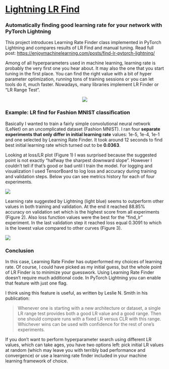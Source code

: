 # [Lightning LR Find](https://enjoymachinelearning.com/posts/find-lr-pytorch-lightning/)
### Automatically finding good learning rate for your network with PyTorch Lightning

This project introduces Learning Rate Finder class implemented in PyTorch Lightning and compares results of LR Find and manual tuning. Read full post: https://enjoymachinelearning.com/posts/find-lr-pytorch-lightning/  

Among of all hyperparameters used in machine learning, learning rate is probably the very first one you hear about. It may also the one that you start tuning in the first place. You can find the right value with a bit of hyper parameter optimization, running tons of training sessions or you can let tools do it, much faster. Nowadays, many libraries implement LR Finder or “LR Range Test”.

<p align="center">
<img src="https://enjoymachinelearning.com/assets/images/009_lr_plot.png">
</p>

### Example: LR find for Fashion MNIST classification

Basically I wanted to train a fairly simple convolutional neural network (LeNet) on an uncomplicated dataset (Fashion MNIST). I ran four **separate experiments that only differ in initial learning rate** values: 1e-5, 1e-4, 1e-1 and one selected by Learning Rate Finder. It took around 12 seconds to find best initial learning rate which turned out to be **0.0363**.

Looking at loss/LR plot (Figure 1) I was surprised because the suggested point is not exactly “halfway the sharpest downward slope”. However I couldn’t tell if that’s good or bad until I train the model. For logging and visualization I used TensorBoard to log loss and accuracy during training and validation steps. Below you can see metrics history for each of four experiments.

![](https://enjoymachinelearning.com/assets/images/009_train_val_acc.png)

Learning rate suggested by Lightning (light blue) seems to outperform other values in both training and validation. At the end it reached 88.85% accuracy on validation set which is the highest score from all experiments (Figure 2). Also loss function values were the best for the “find_lr” experiment. In the last validation step it reached loss equal 0.3091 to which is the lowest value compared to other curves (Figure 3).

![](https://enjoymachinelearning.com/assets/images/009_train_val_loss.png)

### Conclusion

In this case, Learning Rate Finder has outperformed my choices of learning rate. Of course, I could have picked as my initial guess, but the whole point of LR Finder is to minimize your guesswork. Using Learning Rate Finder doesn’t require much additional code. In PyTorch Lightning you can enable that feature with just one flag.

I think using this feature is useful, as written by Leslie N. Smith in his publication:

> Whenever one is starting with a new architecture or dataset, a single LR range test provides both a good LR value and a good range. Then one should compare runs with a fixed LR versus CLR with this range. Whichever wins can be used with confidence for the rest of one’s experiments.

If you don’t want to perform hyperparameter search using different LR values, which can take ages, you have two options left: pick initial LR values at random (which may leave you with terribly bad performance and convergence) or use a learning rate finder included in your machine learning framework of choice.
